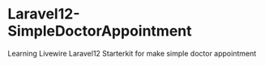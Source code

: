 # Laravel12-SimpleDoctorAppointment
Learning Livewire Laravel12 Starterkit for make simple doctor appointment
